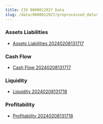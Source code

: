 ```yaml
---
title: CIK 0000012927 Data
slug: /data/0000012927/preprocessed_data/
---
```


### Assets Liabilities
- [Assets Liabilities 20240208131717](data/0000012927/preprocessed_data/Assets_Liabilities/0000012927_Assets_Liabilities_20240208131717.csv)

### Cash Flow
- [Cash Flow 20240208131717](data/0000012927/preprocessed_data/Cash_Flow/0000012927_Cash_Flow_20240208131717.csv)

### Liquidity
- [Liquidity 20240208131718](data/0000012927/preprocessed_data/Liquidity/0000012927_Liquidity_20240208131718.csv)

### Profitability
- [Profitability 20240208131718](data/0000012927/preprocessed_data/Profitability/0000012927_Profitability_20240208131718.csv)


